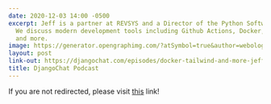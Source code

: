 ```yaml
---
date: 2020-12-03 14:00 -0500
excerpt: Jeff is a partner at REVSYS and a Director of the Python Software Foundation.
  We discuss modern development tools including Github Actions, Docker, Tailwind,
  and more.
image: https://generator.opengraphimg.com/?atSymbol=true&author=webology&authorSize=text-2xl&style=modern&tags=&title=DjangoChat+Podcast
layout: post
link-out: https://djangochat.com/episodes/docker-tailwind-and-more-jeff-triplett
title: DjangoChat Podcast
---
```


<script type="text/javascript">
window.location.href = "{{ page.link-out }}";
</script>

If you are not redirected, please visit <a href="{{ post.link-out }}">this</a> link!